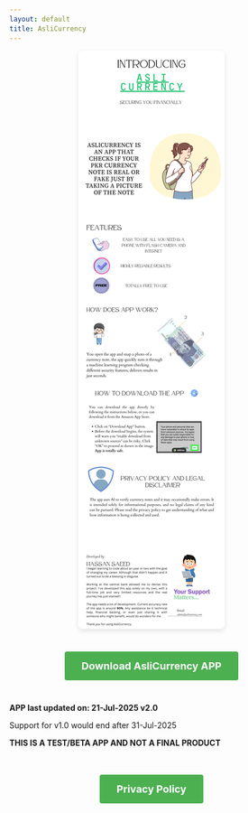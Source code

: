 ```yaml
---
layout: default
title: AsliCurrency
---
```


<style>
.gallery {
  display: flex;
  flex-wrap: wrap;
  justify-content: center;
  gap: 15px;
  margin-bottom: 30px;
}

.gallery img {
  max-width: 100%;
  height: auto;
  border-radius: 8px;
  box-shadow: 0 4px 8px rgba(0, 0, 0, 0.1);
}

.download-section {
  text-align: center;
  margin: 40px 0;
}

.button {
  display: inline-block;
  background-color: #4CAF50;
  color: white;
  padding: 15px 30px;
  text-decoration: none;
  border-radius: 4px;
  font-size: 18px;
  font-weight: bold;
  transition: background-color 0.3s;
}

.button:hover {
  background-color: #45a049;
}

.footer {
  text-align: center;
  margin-top: 3rem;
}
</style>

<!-- Banners -->
<div class="gallery">
  <img src="css/assets/top1.png" alt="Top banner">
</div>

<!-- Download button -->
<div class="download-section">
  <a class="button"
     href="https://github.com/nedge-developers/aslicurrency/releases/download/v2.0/app-release.apk"
     target="_blank" rel="noopener">
    Download AsliCurrency APP
  </a>
</div>
<div>
  <p> <b>APP last updated on: 21-Jul-2025 v2.0</b> </p>
  <p> Support for v1.0 would end after 31-Jul-2025</p>
  <p> <b>THIS IS A TEST/BETA APP AND NOT A FINAL PRODUCT</b> </p>
</div>
<!-- Footer -->
<div class="footer">
  <a class="button"
     href="/privacy/"
     target="_blank" rel="noopener">
    Privacy Policy
  </a>
</div>
